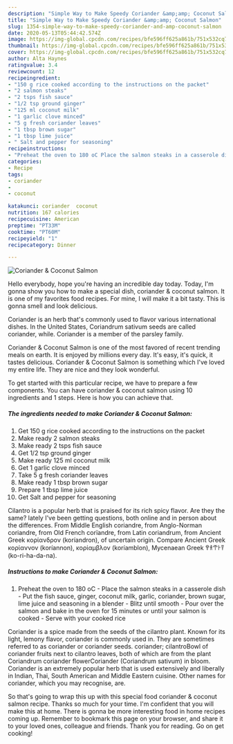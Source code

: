 ```yaml
---
description: "Simple Way to Make Speedy Coriander &amp;amp; Coconut Salmon"
title: "Simple Way to Make Speedy Coriander &amp;amp; Coconut Salmon"
slug: 1354-simple-way-to-make-speedy-coriander-and-amp-coconut-salmon
date: 2020-05-13T05:44:42.574Z
image: https://img-global.cpcdn.com/recipes/bfe596ff625a861b/751x532cq70/coriander-coconut-salmon-recipe-main-photo.jpg
thumbnail: https://img-global.cpcdn.com/recipes/bfe596ff625a861b/751x532cq70/coriander-coconut-salmon-recipe-main-photo.jpg
cover: https://img-global.cpcdn.com/recipes/bfe596ff625a861b/751x532cq70/coriander-coconut-salmon-recipe-main-photo.jpg
author: Alta Haynes
ratingvalue: 3.4
reviewcount: 12
recipeingredient:
- "150 g rice cooked according to the instructions on the packet"
- "2 salmon steaks"
- "2 tsps fish sauce"
- "1/2 tsp ground ginger"
- "125 ml coconut milk"
- "1 garlic clove minced"
- "5 g fresh coriander leaves"
- "1 tbsp brown sugar"
- "1 tbsp lime juice"
- " Salt and pepper for seasoning"
recipeinstructions:
- "Preheat the oven to 180 oC Place the salmon steaks in a casserole dish Put the fish sauce, ginger, coconut milk, garlic, coriander, brown sugar, lime juice and seasoning in a blender Blitz until smooth Pour over the salmon and bake in the oven for 15 minutes or until your salmon is cooked Serve with your cooked rice"
categories:
- Recipe
tags:
- coriander
- 
- coconut

katakunci: coriander  coconut 
nutrition: 167 calories
recipecuisine: American
preptime: "PT33M"
cooktime: "PT60M"
recipeyield: "1"
recipecategory: Dinner

---
```



![Coriander &amp; Coconut Salmon](https://img-global.cpcdn.com/recipes/bfe596ff625a861b/751x532cq70/coriander-coconut-salmon-recipe-main-photo.jpg)

Hello everybody, hope you're having an incredible day today. Today, I'm gonna show you how to make a special dish, coriander &amp; coconut salmon. It is one of my favorites food recipes. For mine, I will make it a bit tasty. This is gonna smell and look delicious.

Coriander is an herb that&#39;s commonly used to flavor various international dishes. In the United States, Coriandrum sativum seeds are called coriander, while. Coriander is a member of the parsley family.

Coriander &amp; Coconut Salmon is one of the most favored of recent trending meals on earth. It is enjoyed by millions every day. It's easy, it's quick, it tastes delicious. Coriander &amp; Coconut Salmon is something which I've loved my entire life. They are nice and they look wonderful.


To get started with this particular recipe, we have to prepare a few components. You can have coriander &amp; coconut salmon using 10 ingredients and 1 steps. Here is how you can achieve that.

<!--inarticleads1-->

##### The ingredients needed to make Coriander &amp; Coconut Salmon:

1. Get 150 g rice cooked according to the instructions on the packet
1. Make ready 2 salmon steaks
1. Make ready 2 tsps fish sauce
1. Get 1/2 tsp ground ginger
1. Make ready 125 ml coconut milk
1. Get 1 garlic clove minced
1. Take 5 g fresh coriander leaves
1. Make ready 1 tbsp brown sugar
1. Prepare 1 tbsp lime juice
1. Get  Salt and pepper for seasoning


Cilantro is a popular herb that is praised for its rich spicy flavor. Are they the same? lately I&#39;ve been getting questions, both online and in person about the differences. From Middle English coriandre, from Anglo-Norman coriandre, from Old French corïandre, from Latin coriandrum, from Ancient Greek κορίανδρον (koríandron), of uncertain origin. Compare Ancient Greek κορίαννον (koríannon), κορίαμβλον (koríamblon), Mycenaean Greek 𐀒𐀪𐁀𐀅𐀙 (ko-ri-ha-da-na). 

<!--inarticleads2-->

##### Instructions to make Coriander &amp; Coconut Salmon:

1. Preheat the oven to 180 oC - Place the salmon steaks in a casserole dish - Put the fish sauce, ginger, coconut milk, garlic, coriander, brown sugar, lime juice and seasoning in a blender - Blitz until smooth - Pour over the salmon and bake in the oven for 15 minutes or until your salmon is cooked - Serve with your cooked rice


Coriander is a spice made from the seeds of the cilantro plant. Known for its light, lemony flavor, coriander is commonly used in. They are sometimes referred to as coriander or coriander seeds. coriander; cilantroBowl of coriander fruits next to cilantro leaves, both of which are from the plant Coriandrum coriander flowerCoriander (Coriandrum sativum) in bloom. Coriander is an extremely popular herb that is used extensively and liberally in Indian, Thai, South American and Middle Eastern cuisine. Other names for coriander, which you may recognise, are. 

So that's going to wrap this up with this special food coriander &amp; coconut salmon recipe. Thanks so much for your time. I'm confident that you will make this at home. There is gonna be more interesting food in home recipes coming up. Remember to bookmark this page on your browser, and share it to your loved ones, colleague and friends. Thank you for reading. Go on get cooking!
